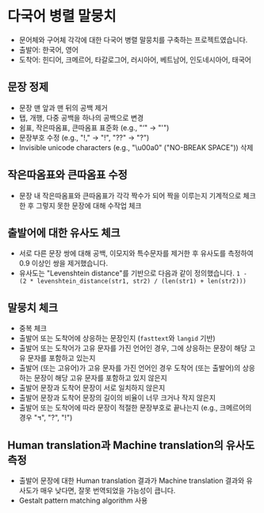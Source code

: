 # 다국어 병렬 말뭉치
- 문어체와 구어체 각각에 대한 다국어 병렬 말뭉치를 구축하는 프로젝트였습니다.
- 출발어: 한국어, 영어
- 도착어: 힌디어, 크메르어, 타갈로그어, 러시아어, 베트남어, 인도네시아어, 태국어
## 문장 정제
- 문장 맨 앞과 맨 뒤의 공백 제거
- 탭, 개행, 다중 공백을 하나의 공백으로 변경
- 쉼표, 작은따옴표, 큰따옴표 표준화 (e.g., "‘" → "'")
- 문장부호 수정 (e.g., "!," → "!", "??" → "?")
- Invisible unicode characters (e.g., "\u00a0" ("NO-BREAK SPACE")) 삭제
## 작은따옴표와 큰따옴표 수정
- 문장 내 작은따옴표와 큰따옴표가 각각 짝수가 되어 짝을 이루는지 기계적으로 체크한 후 그렇지 못한 문장에 대해 수작업 체크
## 출발어에 대한 유사도 체크
- 서로 다른 문장 쌍에 대해 공백, 이모지와 특수문자를 제거한 후 유사도를 측정하여 0.9 이상인 쌍을 제거했습니다.
- 유사도는 "Levenshtein distance"를 기반으로 다음과 같이 정의했습니다. `1 - (2 * levenshtein_distance(str1, str2) / (len(str1) + len(str2)))`
## 말뭉치 체크
- 중복 체크
- 출발어 또는 도착어에 상응하는 문장인지 (`fasttext`와 `langid` 기반)
- 출발어 또는 도착어가 고유 문자를 가진 언어인 경우, 그에 상응하는 문장이 해당 고유 문자를 포함하고 있는지
- 출발어 (또는 고유어)가 고유 문자를 가진 언어인 경우 도착어 (또는 출발어)의 상응하는 문장이 해당 고유 문자를 포함하고 있지 않은지
- 출발어 문장과 도착어 문장이 서로 일치하지 않은지
- 출발어 문장과 도착어 문장의 길이의 비율이 너무 크거나 작지 않은지
- 출발어 또는 도착어에 따라 문장이 적절한 문장부호로 끝나는지 (e.g., 크메르어의 경우 "។", "?", "!")
## Human translation과 Machine translation의 유사도 측정
- 출발어 문장에 대한 Human translation 결과가 Machine translation 결과와 유사도가 매우 낮다면, 잘못 번역되었을 가능성이 큽니다.
- Gestalt pattern matching algorithm 사용
